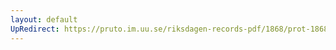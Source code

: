 ```yaml
---
layout: default
UpRedirect: https://pruto.im.uu.se/riksdagen-records-pdf/1868/prot-1868--fk--310/prot-1868--fk--310_054.pdf
---
```

